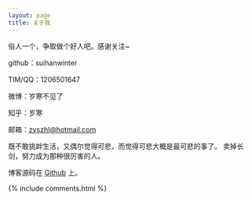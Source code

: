 ```yaml
---
layout: page
title: 关于我 
---
```


俗人一个，争取做个好人吧。感谢关注~
<p>
github：suihanwinter
<p>
TIM/QQ：1206501647

<p>

微博：岁寒不见了

<p>

知乎：岁寒

<p>

 邮箱：zyszhl@hotmail.com


<p>

既不敢挑衅生活，又偶尔觉得可悲，而觉得可悲大概是最可悲的事了。
卖掉长剑，努力成为那种很厉害的人。

<p> 

博客源码在 <a target="_blank" href='https://github.com/suihanwinter/suihanwinter.github.io/'>Github</a> 上。

<p> 

<p> 

<p> 


{% include comments.html %}

